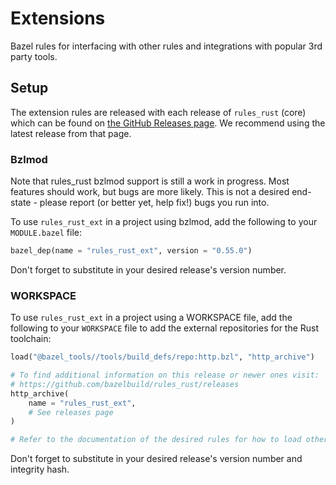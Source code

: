 # Extensions

Bazel rules for interfacing with other rules and integrations with popular 3rd party tools.

## Setup

The extension rules are released with each release of `rules_rust` (core) which can be found on [the GitHub Releases page](https://github.com/bazelbuild/rules_rust/releases). We recommend using the latest release from that page.

### Bzlmod

Note that rules_rust bzlmod support is still a work in progress. Most features should work, but bugs are more likely. This is not a desired end-state - please report (or better yet, help fix!) bugs you run into.

To use `rules_rust_ext` in a project using bzlmod, add the following to your `MODULE.bazel` file:

```python
bazel_dep(name = "rules_rust_ext", version = "0.55.0")
```

Don't forget to substitute in your desired release's version number.

### WORKSPACE

To use `rules_rust_ext` in a project using a WORKSPACE file, add the following to your `WORKSPACE` file to add the external repositories for the Rust toolchain:

```python
load("@bazel_tools//tools/build_defs/repo:http.bzl", "http_archive")

# To find additional information on this release or newer ones visit:
# https://github.com/bazelbuild/rules_rust/releases
http_archive(
    name = "rules_rust_ext",
    # See releases page
)

# Refer to the documentation of the desired rules for how to load other necessary dependencies.
```

Don't forget to substitute in your desired release's version number and integrity hash.
